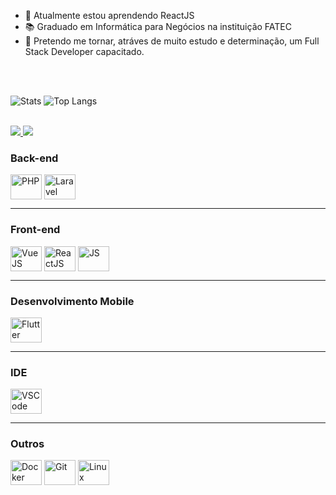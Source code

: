 <!-- <img align="right" src="https://user-images.githubusercontent.com/59755164/163805554-992cae7c-4401-4068-8efc-cb141762714d.gif" height="170"/> -->

- 🌱  Atualmente estou aprendendo ReactJS
- 📚  Graduado em Informática para Negócios na instituição FATEC
- 🎯  Pretendo me tornar, atráves de muito estudo e determinação, um Full Stack Developer capacitado.

<br/>
<br/>

<!--
<div align="center">
  <a href="https://github.com/matheusadami">
  <img height="180em" src="https://github-readme-stats.vercel.app/api?username=matheusadami&show_icons=true&theme=dark&include_all_commits=true&count_private=true"/>
  <img height="180em" src="https://github-readme-stats.vercel.app/api/top-langs/?username=matheusadami&layout=compact&langs_count=7&theme=dark"/>
</div>
-->

![Stats](https://github-readme-stats.vercel.app/api?username=matheusadami&show_icons=true&theme=dark&include_all_commits=true&count_private=true)
![Top Langs](https://github-readme-stats.vercel.app/api/top-langs/?username=matheusadami&layout=compact&langs_count=7&theme=dark)
  
<br/>

<div>
   <a href="mailto:matheus.adami123@gmail.com">
     <img src="https://img.shields.io/badge/-Gmail-DB4437?style=for-the-badge&logo=gmail&logoColor=white" target="_blank"/>
  </a>

   <a href="https://www.linkedin.com/in/matheus-adami/" target="_blank">
     <img src="https://img.shields.io/badge/-LinkedIn-%230077B5?style=for-the-badge&logo=linkedin&logoColor=white" target="_blank">
  </a>
</div>
  
<div style="display: inline_block">
  <h3>Back-end</h3>

  <img align="center" title="PHP" alt="PHP" height="40" width="50" src="https://cdn.jsdelivr.net/gh/devicons/devicon/icons/php/php-plain.svg">
  <img align="center" title="Laravel" alt="Laravel" height="40" width="50" src="https://user-images.githubusercontent.com/59755164/163813090-16f16683-c610-48c5-bd51-95a70b74f475.svg">
  
  <hr>
</div>
  
<div style="display: inline_block">
  <h3>Front-end</h3>
  
  <img align="center" title="VueJS" alt="VueJS" height="40" width="50" src="https://cdn.jsdelivr.net/gh/devicons/devicon/icons/vuejs/vuejs-original.svg">
  <img align="center" title="ReactJS" alt="ReactJS" height="40" width="50" src="https://cdn.jsdelivr.net/gh/devicons/devicon/icons/react/react-original.svg">
  <img align="center" title="TailwindCSS" alt="JS" height="40" width="50" src="https://cdn.jsdelivr.net/gh/devicons/devicon/icons/tailwindcss/tailwindcss-plain.svg">
  
  <hr>
</div>
  
<div style="display: inline_block">
  <h3>Desenvolvimento Mobile</h3>

  <img align="center" title="Flutter" alt="Flutter" height="40" width="50" src="https://cdn.jsdelivr.net/gh/devicons/devicon/icons/flutter/flutter-original.svg">
  
  <hr>
</div>

<div style="display: inline_block">
  <h3>IDE</h3>

  <img align="center" title="VSCode" alt="VSCode" height="40" width="50" src="https://cdn.jsdelivr.net/gh/devicons/devicon/icons/vscode/vscode-original.svg">
  
  <hr>
</div>
  
<div style="display: inline_block">
  <h3>Outros</h3>

  <img align="center" title="Docker" alt="Docker" height="40" width="50" src="https://cdn.jsdelivr.net/gh/devicons/devicon/icons/docker/docker-plain-wordmark.svg"/>
  <img align="center" title="Git" alt="Git" height="40" width="50" src="https://cdn.jsdelivr.net/gh/devicons/devicon/icons/git/git-original.svg"/>
  <img align="center" title="Linux" alt="Linux" height="40" width="50" src="https://cdn.jsdelivr.net/gh/devicons/devicon/icons/linux/linux-plain.svg"/>
</div>

<!--
<br/>

![Snake animation](https://github.com/matheusadami/matheusadami/blob/output/github-contribution-grid-snake.svg)
-->

<!--
Here are some ideas to get you started:

- 🔭 I’m currently working on ...
- 🌱 I’m currently learning ...
- 👯 I’m looking to collaborate on ...
- 🤔 I’m looking for help with ...
- 💬 Ask me about ...
- 📫 How to reach me: ...
- 😄 Pronouns: ...
- ⚡ Fun fact: ...
-->
